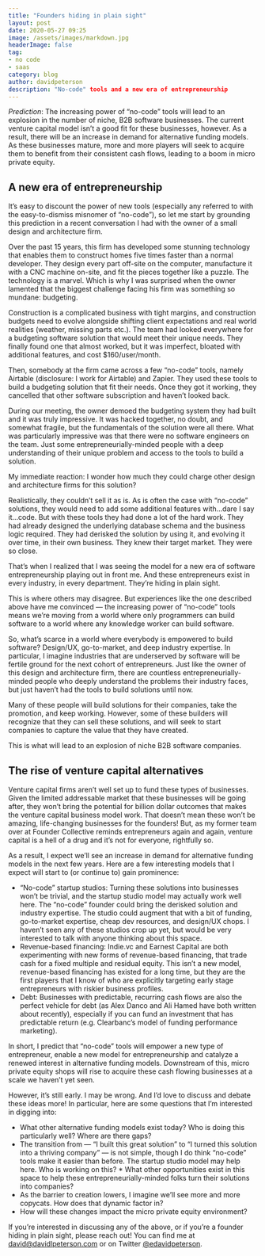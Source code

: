 ```yaml
---
title: "Founders hiding in plain sight"
layout: post
date: 2020-05-27 09:25
image: /assets/images/markdown.jpg
headerImage: false
tag:
- no code
- saas
category: blog
author: davidpeterson
description: "No-code" tools and a new era of entrepreneurship
---
```


*Prediction*: The increasing power of “no-code” tools will lead to an explosion in the number of niche, B2B software businesses. The current venture capital model isn’t a good fit for these businesses, however. As a result, there will be an increase in demand for alternative funding models. As these businesses mature, more and more players will seek to acquire them to benefit from their consistent cash flows, leading to a boom in micro private equity.

## A new era of entrepreneurship

It’s easy to discount the power of new tools (especially any referred to with the easy-to-dismiss misnomer of “no-code”), so let me start by grounding this prediction in a recent conversation I had with the owner of a small design and architecture firm.

Over the past 15 years, this firm has developed some stunning technology that enables them to construct homes five times faster than a normal developer. They design every part off-site on the computer, manufacture it with a CNC machine on-site, and fit the pieces together like a puzzle. The technology is a marvel.
Which is why I was surprised when the owner lamented that the biggest challenge facing his firm was something so mundane: budgeting.

Construction is a complicated business with tight margins, and construction budgets need to evolve alongside shifting client expectations and real world realities (weather, missing parts etc.). The team had looked everywhere for a budgeting software solution that would meet their unique needs. They finally found one that almost worked, but it was imperfect, bloated with additional features, and cost $160/user/month.

Then, somebody at the firm came across a few “no-code” tools, namely Airtable (disclosure: I work for Airtable) and Zapier. They used these tools to build a budgeting solution that fit their needs. Once they got it working, they cancelled that other software subscription and haven’t looked back.

During our meeting, the owner demoed the budgeting system they had built and it was truly impressive. It was hacked together, no doubt, and somewhat fragile, but the fundamentals of the solution were all there. What was particularly impressive was that there were no software engineers on the team. Just some entrepreneurially-minded people with a deep understanding of their unique problem and access to the tools to build a solution.

My immediate reaction: I wonder how much they could charge other design and architecture firms for this solution?

Realistically, they couldn’t sell it as is. As is often the case with “no-code” solutions, they would need to add some additional features with…dare I say it…code. But with these tools they had done a lot of the hard work. They had already designed the underlying database schema and the business logic required. They had derisked the solution by using it, and evolving it over time, in their own business. They knew their target market. They were so close.

That’s when I realized that I was seeing the model for a new era of software entrepreneurship playing out in front me. And these entrepreneurs exist in every industry, in every department. They’re hiding in plain sight.

This is where others may disagree. But experiences like the one described above have me convinced — the increasing power of “no-code” tools means we’re moving from a world where only programmers can build software to a world where any knowledge worker can build software.

So, what’s scarce in a world where everybody is empowered to build software? Design/UX, go-to-market, and deep industry expertise. In particular, I imagine industries that are underserved by software will be fertile ground for the next cohort of entrepreneurs. Just like the owner of this design and architecture firm, there are countless entrepreneurially-minded people who deeply understand the problems their industry faces, but just haven’t had the tools to build solutions until now.

Many of these people will build solutions for their companies, take the promotion, and keep working. However, some of these builders will recognize that they can sell these solutions, and will seek to start companies to capture the value that they have created.

This is what will lead to an explosion of niche B2B software companies.

## The rise of venture capital alternatives

Venture capital firms aren’t well set up to fund these types of businesses. Given the limited addressable market that these businesses will be going after, they won’t bring the potential for billion dollar outcomes that makes the venture capital business model work. That doesn’t mean these won’t be amazing, life-changing businesses for the founders! But, as my former team over at Founder Collective reminds entrepreneurs again and again, venture capital is a hell of a drug and it’s not for everyone, rightfully so.

As a result, I expect we’ll see an increase in demand for alternative funding models in the next few years. Here are a few interesting models that I expect will start to (or continue to) gain prominence:

* “No-code” startup studios: Turning these solutions into businesses won’t be trivial, and the startup studio model may actually work well here. The “no-code” founder could bring the derisked solution and industry expertise. The studio could augment that with a bit of funding, go-to-market expertise, cheap dev resources, and design/UX chops. I haven’t seen any of these studios crop up yet, but would be very interested to talk with anyone thinking about this space.
* Revenue-based financing: Indie.vc and Earnest Capital are both experimenting with new forms of revenue-based financing, that trade cash for a fixed multiple and residual equity. This isn’t a new model, revenue-based financing has existed for a long time, but they are the first players that I know of who are explicitly targeting early stage entrepreneurs with riskier business profiles.
* Debt: Businesses with predictable, recurring cash flows are also the perfect vehicle for debt (as Alex Danco and Ali Hamed have both written about recently), especially if you can fund an investment that has predictable return (e.g. Clearbanc’s model of funding performance marketing).

In short, I predict that “no-code” tools will empower a new type of entrepreneur, enable a new model for entrepreneurship and catalyze a renewed interest in alternative funding models. Downstream of this, micro private equity shops will rise to acquire these cash flowing businesses at a scale we haven’t yet seen.

However, it’s still early. I may be wrong. And I’d love to discuss and debate these ideas more! In particular, here are some questions that I’m interested in digging into:

* What other alternative funding models exist today? Who is doing this particularly well? Where are there gaps?
* The transition from — “I built this great solution” to “I turned this solution into a thriving company” — is not simple, though I do think “no-code” tools make it easier than before. The startup studio model may help here. Who is working on this? * What other opportunities exist in this space to help these entrepreneurially-minded folks turn their solutions into companies?
* As the barrier to creation lowers, I imagine we’ll see more and more copycats. How does that dynamic factor in?
* How will these changes impact the micro private equity environment?

If you’re interested in discussing any of the above, or if you’re a founder hiding in plain sight, please reach out! You can find me at david@davidlpeterson.com or on Twitter [@edavidpeterson](https://www.twitter.com/edavidpeterson).
